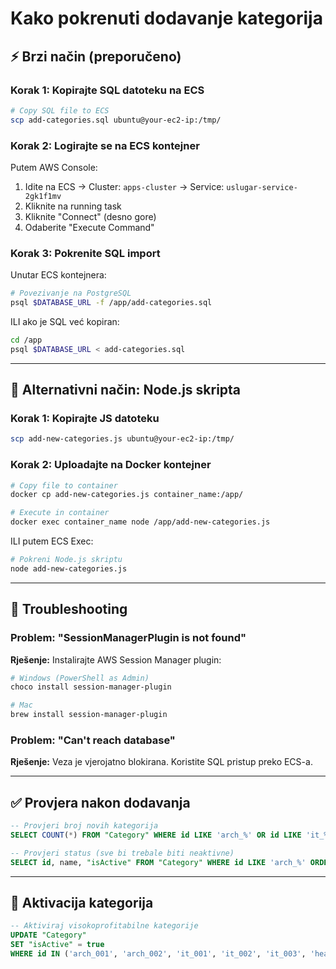 # Kako pokrenuti dodavanje kategorija

## ⚡ Brzi način (preporučeno)

### Korak 1: Kopirajte SQL datoteku na ECS

```bash
# Copy SQL file to ECS
scp add-categories.sql ubuntu@your-ec2-ip:/tmp/
```

### Korak 2: Logirajte se na ECS kontejner

Putem AWS Console:
1. Idite na ECS → Cluster: `apps-cluster` → Service: `uslugar-service-2gk1f1mv`
2. Kliknite na running task
3. Kliknite "Connect" (desno gore)
4. Odaberite "Execute Command"

### Korak 3: Pokrenite SQL import

Unutar ECS kontejnera:

```bash
# Povezivanje na PostgreSQL
psql $DATABASE_URL -f /app/add-categories.sql
```

ILI ako je SQL već kopiran:

```bash
cd /app
psql $DATABASE_URL < add-categories.sql
```

---

## 📝 Alternativni način: Node.js skripta

### Korak 1: Kopirajte JS datoteku

```bash
scp add-new-categories.js ubuntu@your-ec2-ip:/tmp/
```

### Korak 2: Uploadajte na Docker kontejner

```bash
# Copy file to container
docker cp add-new-categories.js container_name:/app/

# Execute in container
docker exec container_name node /app/add-new-categories.js
```

ILI putem ECS Exec:

```bash
# Pokreni Node.js skriptu
node add-new-categories.js
```

---

## 🔧 Troubleshooting

### Problem: "SessionManagerPlugin is not found"
**Rješenje:** Instalirajte AWS Session Manager plugin:
```bash
# Windows (PowerShell as Admin)
choco install session-manager-plugin

# Mac
brew install session-manager-plugin
```

### Problem: "Can't reach database"
**Rješenje:** Veza je vjerojatno blokirana. Koristite SQL pristup preko ECS-a.

---

## ✅ Provjera nakon dodavanja

```sql
-- Provjeri broj novih kategorija
SELECT COUNT(*) FROM "Category" WHERE id LIKE 'arch_%' OR id LIKE 'it_%' OR id LIKE 'health_%';

-- Provjeri status (sve bi trebale biti neaktivne)
SELECT id, name, "isActive" FROM "Category" WHERE id LIKE 'arch_%' ORDER BY id;
```

---

## 🎯 Aktivacija kategorija

```sql
-- Aktiviraj visokoprofitabilne kategorije
UPDATE "Category" 
SET "isActive" = true 
WHERE id IN ('arch_001', 'arch_002', 'it_001', 'it_002', 'it_003', 'health_001', 'health_002', 'health_003');
```
